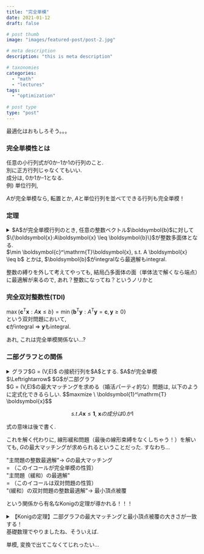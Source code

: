 ```yaml
---
title: "完全単模"
date: 2021-01-12
draft: false

# post thumb
image: "images/featured-post/post-2.jpg"

# meta description
description: "this is meta description"

# taxonomies
categories: 
  - "math"
  - "lectures"
tags:
  - "optimization"
  
# post type
type: "post"
---
```


最適化はおもしろそう。。。

### 完全単模性とは
任意の小行列式が0か-1か1の行列のこと.  
別に正方行列じゃなくてもいい.   
成分は, 0か1か-1となる.   
例) 単位行列, 

$A$が完全単模なら, 転置とか, $A$と単位行列を並べてできる行列も完全単模！


### 定理

<details><summary>$A$が完全単模行列のとき, 任意の整数ベクトル$\boldsymbol{b}$に対して$\{\boldsymbol{x}:A\boldsymbol{x} \leq \boldsymbol{b}\}$が整数多面体となる.</summary>

</details>
$\min \boldsymbol{c}^\mathrm{T}\boldsymbol{x}, s.t. A \boldsymbol{x} \leq b$ とかは, $\boldsymbol{b}$がintegralなら最適解もintegral.

整数の縛りを外して考えてやっても, 結局凸多面体の面（単体法で解くなら端点）に最適解が来るので, あれ？整数になってね？というノリかと

### 完全双対整数性(TDI)
$\max \{\boldsymbol{c}^\mathrm{T} \boldsymbol{x}:A\boldsymbol{x}\leq b\} = \min \{\boldsymbol{b}^\mathrm{T} \boldsymbol{y}: A^\mathrm{T} \boldsymbol{y} = \boldsymbol{c}, \boldsymbol{y} \geq 0\}$  
という双対問題において,   
$\boldsymbol{c}$がintegral $\Rightarrow$ $\boldsymbol{y}$もintegral.

あれ, これは完全単模関係ない...?

### 二部グラフとの関係
<details><summary>グラフ$G = (V,E)$ の接続行列を$A$とする. $A$が完全単模$\Leftrightarrow$ $G$が二部グラフ</summary>
</details>
$G = (V,E)$の最大マッチングを求める（婚活パーティ的な）問題は, 以下のように定式化できるらしい.
$$maxmize \ \boldsymbol{1}^\mathrm{T} \boldsymbol{x}$$

$$s.t. A\boldsymbol{x} \leq \boldsymbol{1}, \ \boldsymbol{x}の成分は0か1$$

式の意味は後で書く.

これを解く代わりに, 線形緩和問題（最後の線形束縛をなくしちゃう！）を解いても, $G$の最大マッチングが求められるということだった. すなわち...

"主問題の整数最適解"-> $G$の最大マッチング  
  = （このイコールが完全単模の性質）  
"主問題（緩和）の最適解"    
  = （このイコールは双対問題の性質）  
"(緩和）の双対問題の整数最適解"-> 最小頂点被覆

という関係から有名なKonigの定理が導かれる！！！

<details><summary>【Konigの定理】二部グラフの最大マッチングと最小頂点被覆の大きさが一致する！</summary>
</details>
基礎数理でやりましたね、そういえば.




単模, 変換で出てこなくてじれったい...